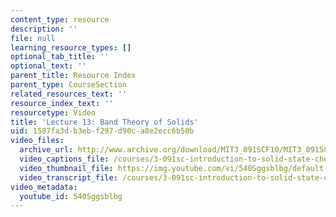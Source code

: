 ```yaml
---
content_type: resource
description: ''
file: null
learning_resource_types: []
optional_tab_title: ''
optional_text: ''
parent_title: Resource Index
parent_type: CourseSection
related_resources_text: ''
resource_index_text: ''
resourcetype: Video
title: 'Lecture 13: Band Theory of Solids'
uid: 1587fa3d-b3eb-f297-d90c-a8e2ecc6b50b
video_files:
  archive_url: http://www.archive.org/download/MIT3_091SCF10/MIT3_091SCF10lec13_300k.mp4
  video_captions_file: /courses/3-091sc-introduction-to-solid-state-chemistry-fall-2010/4633169b02fd5458816710dd42e01dfb_540Sggsblbg.vtt
  video_thumbnail_file: https://img.youtube.com/vi/540Sggsblbg/default.jpg
  video_transcript_file: /courses/3-091sc-introduction-to-solid-state-chemistry-fall-2010/940114cd6bcf1e6efc75a915faf82253_540Sggsblbg.pdf
video_metadata:
  youtube_id: 540Sggsblbg
---
```


